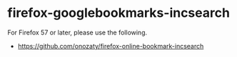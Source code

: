 firefox-googlebookmarks-incsearch
=================================

For Firefox 57 or later, please use the following.
* https://github.com/onozaty/firefox-online-bookmark-incsearch
